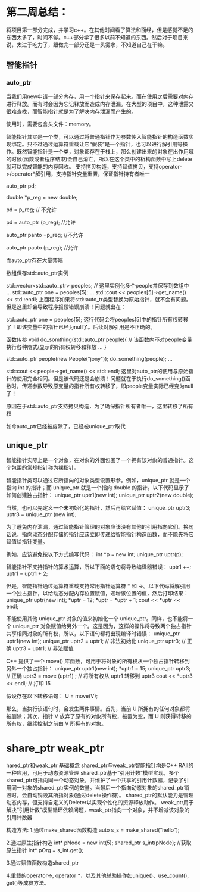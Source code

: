 # 第二周总结：
将项目第一部分完成，并学习c++。在其他时间看了算法和面经，但是感觉不足的东西太多了，时间不够。c++部分学了很多以前不知道的东西。然后对于项目来说，太过于吃力了，跟做完一部分还是一头雾水，不知道自己在干嘛。
## 智能指针
### auto_ptr
当我们用new申请一部分内存，用一个指针来保存起来。而在使用之后需要对内存进行释放。而有时会因为忘记释放而造成内存泄漏。在大型的项目中，这种泄露又很难查找，而智能指针就是为了解决内存泄漏而产生的。

使用时，需要包含头文件：memory。

智能指针其实是一个类，可以通过将普通指针作为参数传入智能指针的构造函数实现绑定。只不过通过运算符重载让它“假装”是一个指针，也可以进行解引用等操作。既然智能指针是一个类，对象都存在于栈上，那么创建出来的对象在出作用域的时候(函数或者程序结束)会自己消亡，所以在这个类中的析构函数中写上delete就可以完成智能的内存回收。
支持拷贝构造，支持赋值拷贝，支持operator->/operator*解引用，支持指针变量重置，保证指针持有者唯一

auto_ptr <double> pd;

double *p_reg = new double;

pd = p_reg; // 不允许

pd = auto_ptr <double> (p_reg); //允许

auto_ptr <double> panto =p_reg; //不允许

auto_ptr <double> pauto (p_reg); //允许

而auto_ptr存在大量弊端

数组保存std::auto_ptr实例

std::vector<std::auto_ptr<People>> peoples;
// 这里实例化多个people并保存到数组中
...
std::auto_ptr<People> one = peoples[5];
...
std::cout << peoples[5]->get_name() << std::endl; 
上面程序如果将std::auto_tr类型替换为原始指针，就不会有问题。但是这里却会导致程序报段错误崩溃！问题就出在：

std::auto_ptr<People> one = peoples[5];
这行代码会将peoples[5]中的指针所有权转移了！即该变量中的指针已经为null了。后续对解引用是不正确的。

函数传参
void do_somthing(std::auto_ptr<People> people){
    // 该函数内不对people变量执行各种隐式/显示的所有权转移和释放
    ...
}

std::auto_ptr<People> people(new People("jony"));
do_something(people);
...

std::cout << people->get_name() << std::endl; 
这里对auto_ptr的使用与原始指针的使用完全相同。但是该代码还是会崩溃！问题就在于执行do_something()函数时，传递参数导致原变量的指针所有权转移了，即people变量实际已经变为null了！

原因在于std::auto_ptr支持拷贝构造，为了确保指针所有者唯一，这里转移了所有权

如今auto_ptr已经被废除了，已经被unique_ptr取代
## unique_ptr

智能指针实际上是一个对象，在对象的外面包围了一个拥有该对象的普通指针。这个包围的常规指针称为裸指针。

智能指针类可以通过它所指向的对象类型设置形参。例如，unique_ptr<int> 就是一个指向 int 的指针；而 unique_ptr<double> 就是一个指向 double 的指针。以下代码显示了如何创建独占指针：
unique_ptr<int> uptr1(new int);
unique_ptr<double> uptr2(new double);

当然，也可以先定义一个未初始化的指针，然后再给它赋值：
unique_ptr<int> uptr3;
uptr3 = unique_ptr<int> (new int);

为了避免内存泄漏，通过智能指针管理的对象应该没有其他的引用指向它们。换句话说，指向动态分配存储的指针应该立即传递给智能指针构造函数，而不能先将它赋值给指针变量。

例如，应该避免按以下方式编写代码：
int *p = new int;
unique_ptr<int> uptr(p);

智能指针不支持指针的算术运算，所以下面的语句将导致编译器错误：
uptr1 ++;
uptr1 = uptr1 + 2;

但是，智能指针通过运算符重载支持常用指针运算符 * 和 ->。以下代码将解引用一个独占指针，以给动态分配内存位置赋值，递增该位置的值，然后打印结果：
unique_ptr<int> uptr(new int);
*uptr = 12;
*uptr = *uptr + 1;
cout << *uptr << endl;

不能使用其他 unique_ptr 对象的值来初始化一个 unique_ptr。同样，也不能将一个 unique_ptr 对象赋值给另外一个。这是因为，这样的操作将导致两个独占指针共享相同对象的所有权，所以，以下语句都将出现编译时错误：
unique_ptr<int> uptr1(new int);
unique_ptr<int> uptr2 = uptr1; // 非法初始化
unique_ptr<int> uptr3; // 正确
uptr3 = uptr1; // 非法赋值

C++ 提供了一个 move() 库函数，可用于将对象的所有权从一个独占指针转移到另外一个独占指针：
unique_ptr<int> uptr1(new int);
*uptr1 = 15;
unique_ptr<int> uptr3; // 正确
uptr3 = move (uptr1) ; // 将所有权从 uptr1 转移到 uptr3
cout << *uptr3 << endl; // 打印 15

假设存在以下转移语句：
U = move(V);

那么，当执行该语句时，会发生两件事情。首先，当前 U 所拥有的任何对象都将被删除；其次，指针 V 放弃了原有的对象所有权，被置为空，而 U 则获得转移的所有权，继续控制之前由 V 所拥有的对象。

# share_ptr weak_ptr
hared_ptr和weak_ptr 基础概念
shared_ptr与weak_ptr智能指针均是C++ RAII的一种应用，可用于动态资源管理
shared_ptr基于“引用计数”模型实现，多个shared_ptr可指向同一个动态对象，并维护了一个共享的引用计数器，记录了引用同一对象的shared_ptr实例的数量。当最后一个指向动态对象的shared_ptr销毁时，会自动销毁其所指对象(通过delete操作符)。
shared_ptr的默认能力是管理动态内存，但支持自定义的Deleter以实现个性化的资源释放动作。
weak_ptr用于解决“引用计数”模型循环依赖问题，weak_ptr指向一个对象，并不增减该对象的引用计数器

构造方法: 
1.通过make_shared函数构造 
auto s_s = make_shared(“hello”);

2.通过原生指针构造 
int* pNode = new int(5); 
shared_ptr s_int(pNode); 
//获取原生指针 
int* pOrg = s_int.get();

3.通过赋值函数构造shared_ptr

4.重载的operator->, operator *，以及其他辅助操作如unique()、use_count(), get()等成员方法。
